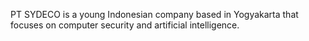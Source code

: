 PT SYDECO is a young Indonesian company based in Yogyakarta that focuses on computer security and artificial intelligence.
